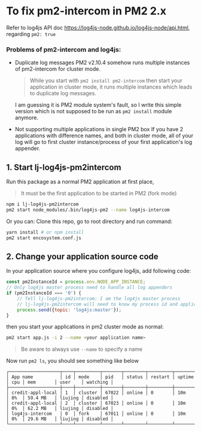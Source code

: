 # To fix pm2-intercom in PM2 2.x

Refer to log4js API doc https://log4js-node.github.io/log4js-node/api.html, regarding `pm2: true`

### Problems of pm2-intercom and log4js:

- Duplicate log messages
	PM2 v2.10.4 somehow runs multiple instances of pm2-intercom for cluster mode.
	> While you start with `pm2 install pm2-intercom` then start your application in cluster mode, it runs multiple instances which leads to duplicate log messages.

	I am guessing it is PM2 module system's fault, so I write this simple version which is not supposed to be run as `pm2 install` module anymore.

- Not supporting multiple applications in single PM2 box
	If you have 2 applications with difference names, and both in cluster mode, all of your log will go to first cluster instance/process of your first application's log appender.

## 1. Start lj-log4js-pm2intercom
Run this package as a normal PM2 application at first place,
> It must be the first application to be started in PM2 (fork mode)

```bash
npm i lj-log4js-pm2intercom
pm2 start node_modules/.bin/log4js-pm2 --name log4js-intercom
```
Or you can:
Clone this repo, go to root directory and run command:
```bash
yarn install # or npm install
pm2 start encosystem.conf.js
```

## 2. Change your application source code
In your application source where you configure log4js, add following code:

```js
const pm2InstanceId = process.env.NODE_APP_INSTANCE;
// Only log4js master process need to handle all log appenders
if (pm2InstanceId === '0') {
	// Tell lj-log4js-pm2intercom: I am the log4js master process
	// lj-log4js-pm2intercom will need to know my process id and application name
	process.send({topic: 'log4js:master'});
}
```
then you start your applications in pm2 cluster mode as normal:

```bash
pm2 start app.js -i 2 --name <your application name>
```
> Be aware to always use `--name` to specify a name


Now run `pm2 ls`, you should see something like below
```
┌───────────────────┬────┬─────────┬───────┬────────┬─────────┬────────┬─────┬───────────┬─────────┬──────────┐
│ App name          │ id │ mode    │ pid   │ status │ restart │ uptime │ cpu │ mem       │ user    │ watching │
├───────────────────┼────┼─────────┼───────┼────────┼─────────┼────────┼─────┼───────────┼─────────┼──────────┤
│ credit-appl-local │ 1  │ cluster │ 67022 │ online │ 0       │ 10m    │ 0%  │ 59.4 MB   │ liujing │ disabled │
│ credit-appl-local │ 2  │ cluster │ 67023 │ online │ 0       │ 10m    │ 0%  │ 62.2 MB   │ liujing │ disabled │
│ log4js-intercom   │ 0  │ fork    │ 67011 │ online │ 0       │ 10m    │ 0%  │ 29.6 MB   │ liujing │ disabled │
└───────────────────┴────┴─────────┴───────┴────────┴─────────┴────────┴─────┴───────────┴─────────┴──────────┘
```
